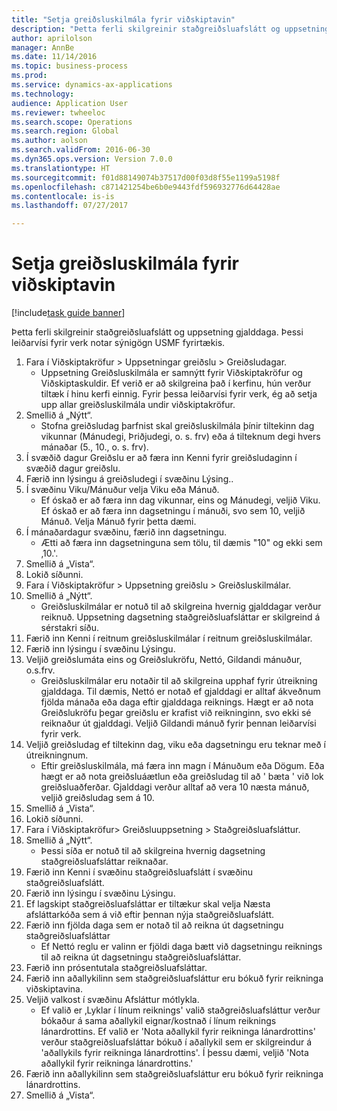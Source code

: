 ```yaml
--- 
title: "Setja greiðsluskilmála fyrir viðskiptavin"
description: "Þetta ferli skilgreinir staðgreiðsluafslátt og uppsetning gjalddaga."
author: aprilolson
manager: AnnBe
ms.date: 11/14/2016
ms.topic: business-process
ms.prod: 
ms.service: dynamics-ax-applications
ms.technology: 
audience: Application User
ms.reviewer: twheeloc
ms.search.scope: Operations
ms.search.region: Global
ms.author: aolson
ms.search.validFrom: 2016-06-30
ms.dyn365.ops.version: Version 7.0.0
ms.translationtype: HT
ms.sourcegitcommit: f01d88149074b37517d00f03d8f55e1199a5198f
ms.openlocfilehash: c871421254be6b0e9443fdf596932776d64428ae
ms.contentlocale: is-is
ms.lasthandoff: 07/27/2017

---
```

# <a name="establish-customer-payment-terms"></a>Setja greiðsluskilmála fyrir viðskiptavin

[!include[task guide banner](../../includes/task-guide-banner.md)]

Þetta ferli skilgreinir staðgreiðsluafslátt og uppsetning gjalddaga. Þessi leiðarvísi fyrir verk notar sýnigögn USMF fyrirtækis.

1. Fara í Viðskiptakröfur > Uppsetningar greiðslu > Greiðsludagar.
    * Uppsetning Greiðsluskilmála er samnýtt fyrir Viðskiptakröfur og Viðskiptaskuldir. Ef verið er að skilgreina það í kerfinu, hún verður tiltæk í hinu kerfi einnig. Fyrir þessa leiðarvísi fyrir verk, ég að setja upp allar greiðsluskilmála undir viðskiptakröfur.  
2. Smellið á „Nýtt“.
    * Stofna greiðsludag þarfnist skal greiðsluskilmála þínir tiltekinn dag vikunnar (Mánudegi, Þriðjudegi, o. s. frv) eða á tilteknum degi hvers mánaðar (5., 10., o. s. frv).  
3. Í svæðið dagur Greiðslu er að færa inn Kenni fyrir greiðsludaginn í svæðið dagur greiðslu.
4. Færið inn lýsingu á greiðsludegi í svæðinu Lýsing..
5. Í svæðinu Viku/Mánuður velja Viku eða Mánuð.
    * Ef óskað er að færa inn dag vikunnar, eins og Mánudegi, veljið Viku. Ef óskað er að færa inn dagsetningu í mánuði, svo sem 10, veljið Mánuð. Velja Mánuð fyrir þetta dæmi.  
6. Í mánaðardagur svæðinu, færið inn dagsetningu.
    * Ætti að færa inn dagsetninguna sem tölu, til dæmis "10" og ekki sem ‚10.'.  
7. Smellið á „Vista“.
8. Lokið síðunni.
9. Fara í Viðskiptakröfur > Uppsetning greiðslu > Greiðsluskilmálar.
10. Smellið á „Nýtt“.
    * Greiðsluskilmálar er notuð til að skilgreina hvernig gjalddagar verður reiknuð. Uppsetning dagsetning staðgreiðsluafsláttar er skilgreind á sérstakri síðu.  
11. Færið inn Kenni í reitnum greiðsluskilmálar í reitnum greiðsluskilmálar.
12. Færið inn lýsingu í svæðinu Lýsingu.
13. Veljið greiðslumáta eins og Greiðslukröfu, Nettó, Gildandi mánuður, o.s.frv.
    * Greiðsluskilmálar eru notaðir til að skilgreina upphaf fyrir útreikning gjalddaga.  Til dæmis, Nettó er notað ef gjalddagi er alltaf ákveðnum fjölda mánaða eða daga eftir gjalddaga reiknings. Hægt er að nota Greiðslukröfu þegar greiðslu er krafist við reikninginn, svo ekki sé reiknaður út gjalddagi. Veljið Gildandi mánuð fyrir þennan leiðarvísi fyrir verk.  
14. Veljið greiðsludag ef tiltekinn dag, viku eða dagsetningu eru teknar með í útreikningnum.
    * Eftir greiðsluskilmála, má færa inn magn í Mánuðum eða Dögum. Eða hægt er að nota greiðsluáætlun eða greiðsludag til að ' bæta ' við lok greiðsluaðferðar. Gjalddagi verður alltaf að vera 10 næsta mánuð, veljið greiðsludag sem á 10.  
15. Smellið á „Vista“.
16. Lokið síðunni.
17. Fara í Viðskiptakröfur> Greiðsluuppsetning > Staðgreiðsluafsláttur.
18. Smellið á „Nýtt“.
    * Þessi síða er notuð til að skilgreina hvernig dagsetning staðgreiðsluafsláttar reiknaðar.  
19. Færið inn Kenni í svæðinu staðgreiðsluafslátt í svæðinu staðgreiðsluafslátt.
20. Færið inn lýsingu í svæðinu Lýsingu.
21. Ef lagskipt staðgreiðsluafsláttar er tiltækur skal velja Næsta afsláttarkóða sem á við eftir þennan nýja staðgreiðsluafslátt.
22. Færið inn fjölda daga sem er notað til að reikna út dagsetningu staðgreiðsluafsláttar
    * Ef Nettó reglu er valinn er fjöldi daga bætt við dagsetningu reiknings til að reikna út dagsetningu staðgreiðsluafsláttar.  
23. Færið inn prósentutala staðgreiðsluafsláttar.
24. Færið inn aðallykilinn sem staðgreiðsluafsláttur eru bókuð fyrir reikninga viðskiptavina.
25. Veljið valkost í svæðinu Afsláttur mótlykla.
    * Ef valið er ‚Lyklar í línum reiknings' valið staðgreiðsluafsláttur verður bókaður á sama aðallykil eignar/kostnað í línum reiknings lánardrottins. Ef valið er 'Nota aðallykil fyrir reikninga lánardrottins' verður staðgreiðsluafsláttar bókuð í aðallykil sem er skilgreindur á 'aðallykils fyrir reikninga lánardrottins'. Í þessu dæmi, veljið 'Nota aðallykil fyrir reikninga lánardrottins.'  
26. Færið inn aðallykilinn sem staðgreiðsluafsláttur eru bókuð fyrir reikninga lánardrottins.
27. Smellið á „Vista“.


